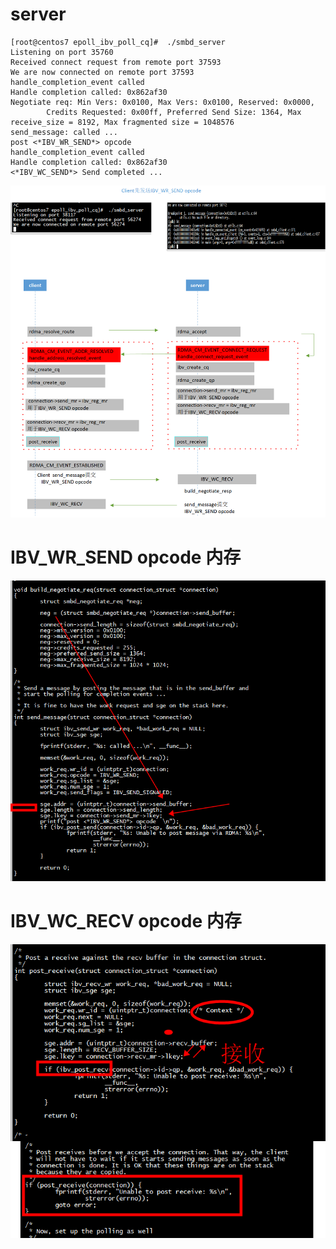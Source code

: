 # server
```
[root@centos7 epoll_ibv_poll_cq]#  ./smbd_server
Listening on port 35760
Received connect request from remote port 37593
We are now connected on remote port 37593
handle_completion_event called
Handle completion called: 0x862af30
Negotiate req: Min Vers: 0x0100, Max Vers: 0x0100, Reserved: 0x0000, 
        Credits Requested: 0x00ff, Preferred Send Size: 1364, Max receive_size = 8192, Max fragmented size = 1048576
send_message: called ...
post <*IBV_WR_SEND*> opcode  
handle_completion_event called
Handle completion called: 0x862af30
<*IBV_WC_SEND*> Send completed ...
```

![images](../../pic/test3.png)

# IBV_WR_SEND opcode 内存
![images](../../pic/send3.png)

# IBV_WC_RECV opcode 内存
![images](../../pic/recv3.png)